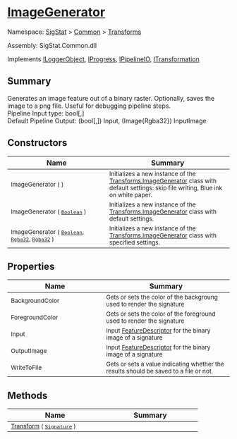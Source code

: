 # [ImageGenerator](./ImageGenerator.md)

Namespace: [SigStat]() > [Common](./../README.md) > [Transforms](./README.md)

Assembly: SigStat.Common.dll

Implements [ILoggerObject](./../ILoggerObject.md), [IProgress](./../Helpers/IProgress.md), [IPipelineIO](./../Pipeline/IPipelineIO.md), [ITransformation](./../ITransformation.md)

## Summary
Generates an image feature out of a binary raster.  Optionally, saves the image to a png file.  Useful for debugging pipeline steps.  <br>Pipeline Input type: bool[,]<br>Default Pipeline Output: (bool[,]) Input, (Image{Rgba32}) InputImage

## Constructors

| Name | Summary | 
| --- | --- | 
| <sub>ImageGenerator (  )</sub><div style="width: 200px">| <sub>Initializes a new instance of the [Transforms.ImageGenerator](https://github.com/hargitomi97/sigstat/blob/master/docs/md/SigStat/Common/Transforms/ImageGenerator.md) class with default settings: skip file writing, Blue ink on white paper.</sub><div style="width: 200px">| <br>
| <sub>ImageGenerator ( [`Boolean`](https://docs.microsoft.com/en-us/dotnet/api/System.Boolean) )</sub><div style="width: 200px">| <sub>Initializes a new instance of the [Transforms.ImageGenerator](https://github.com/hargitomi97/sigstat/blob/master/docs/md/SigStat/Common/Transforms/ImageGenerator.md) class with default settings.</sub><div style="width: 200px">| <br>
| <sub>ImageGenerator ( [`Boolean`](https://docs.microsoft.com/en-us/dotnet/api/System.Boolean), [`Rgba32`](./ImageGenerator.md), [`Rgba32`](./ImageGenerator.md) )</sub><div style="width: 200px">| <sub>Initializes a new instance of the [Transforms.ImageGenerator](https://github.com/hargitomi97/sigstat/blob/master/docs/md/SigStat/Common/Transforms/ImageGenerator.md) class with specified settings.</sub><div style="width: 200px">| <br>


## Properties

| Name | Summary | 
| --- | --- | 
| <sub>BackgroundColor</sub><div style="width: 200px">| <sub>Gets or sets the color of the backgroung used to render the signature</sub><div style="width: 200px">| <br>
| <sub>ForegroundColor</sub><div style="width: 200px">| <sub>Gets or sets the color of the foreground used to render the signature</sub><div style="width: 200px">| <br>
| <sub>Input</sub><div style="width: 200px">| <sub>Input [FeatureDescriptor](https://github.com/hargitomi97/sigstat/blob/master/docs/md/SigStat/Common/FeatureDescriptor.md) for the binary image of a signature</sub><div style="width: 200px">| <br>
| <sub>OutputImage</sub><div style="width: 200px">| <sub>Input [FeatureDescriptor](https://github.com/hargitomi97/sigstat/blob/master/docs/md/SigStat/Common/FeatureDescriptor.md) for the binary image of a signature</sub><div style="width: 200px">| <br>
| <sub>WriteToFile</sub><div style="width: 200px">| <sub>Gets or sets a value indicating whether the results should be saved to a file or not.</sub><div style="width: 200px">| <br>


## Methods

| Name | Summary | 
| --- | --- | 
| <sub>[Transform](./Methods/ImageGenerator-100663677.md) ( [`Signature`](./../Signature.md) )</sub><div style="width: 200px">| <sub></sub><div style="width: 200px">| <br>


